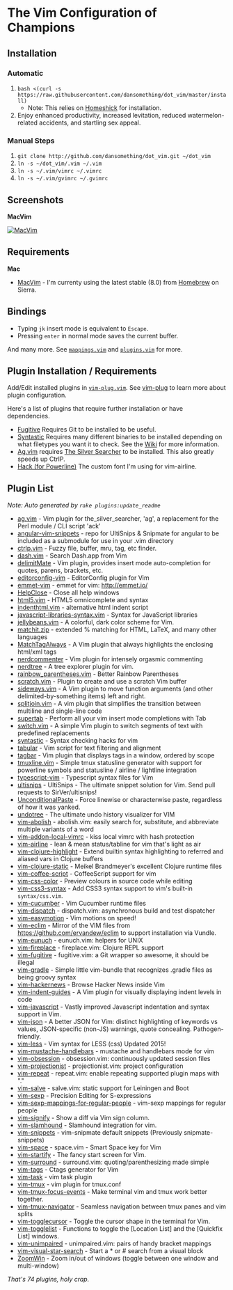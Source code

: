 # The Vim Configuration of Champions

## Installation

### Automatic

1. `bash <(curl -s https://raw.githubusercontent.com/dansomething/dot_vim/master/install)`
    * Note: This relies on [Homeshick](https://github.com/andsens/homeshick) for installation.
2. Enjoy enhanced productivity, increased levitation, reduced
   watermelon-related accidents, and startling sex appeal.

### Manual Steps
1. `git clone http://github.com/dansomething/dot_vim.git ~/dot_vim`
2. `ln -s ~/dot_vim/.vim ~/.vim`
3. `ln -s ~/.vim/vimrc ~/.vimrc`
4. `ln -s ~/.vim/gvimrc ~/.gvimrc`

## Screenshots

**MacVim**

[![MacVim][ss]][ss]

[ss]: https://raw.githubusercontent.com/mutewinter/dot_vim/master/screenshots/screenshot_1.png

## Requirements

**Mac**

 * [MacVim](http://macvim-dev.github.io/macvim/) - I'm currenty using
 the latest stable (8.0) from [Homebrew](http://brew.sh) on Sierra.

## Bindings

* Typing `jk` insert mode is equivalent to `Escape`.
* Pressing `enter` in normal mode saves the current buffer.

And many more. See [`mappings.vim`](.vim/mappings.vim) and
[`plugins.vim`](.vim/plugins.vim) for more.

## Plugin Installation / Requirements

Add/Edit installed plugins in [`vim-plug.vim`](.vim/vim-plug.vim).
See [vim-plug](https://github.com/junegunn/vim-plug) to learn more about plugin configuration.

Here's a list of plugins that require further installation or have
dependencies.

* [Fugitive](https://github.com/tpope/vim-fugitive) Requires Git to be
  installed to be useful.
* [Syntastic](https://github.com/scrooloose/syntastic) Requires many different
  binaries to be installed depending on what filetypes you want it to check. See the
  [Wiki](https://github.com/scrooloose/syntastic/wiki/Syntax-Checkers) for more information.
* [Ag.vim](https://github.com/rking/ag.vim) requires
  [The Silver Searcher](https://github.com/ggreer/the_silver_searcher) to be
  installed. This also greatly speeds up CtrlP.
* [Hack (for Powerline)](https://git.io/vgUwx) The custom font I'm using
  for vim-airline.

## Plugin List

_Note: Auto generated by `rake plugins:update_readme`_


 * [ag.vim](https://github.com/rking/ag.vim) - Vim plugin for the_silver_searcher, 'ag', a replacement for the Perl module / CLI script 'ack'
 * [angular-vim-snippets](https://github.com/matthewsimo/angular-vim-snippets) - repo for UltiSnips & Snipmate for angular to be included as a submodule for use in your .vim directory
 * [ctrlp.vim](https://github.com/kien/ctrlp.vim) - Fuzzy file, buffer, mru, tag, etc finder.
 * [dash.vim](https://github.com/rizzatti/dash.vim) - Search Dash.app from Vim
 * [delimitMate](https://github.com/Raimondi/delimitMate) - Vim plugin, provides insert mode auto-completion for quotes, parens, brackets, etc.
 * [editorconfig-vim](https://github.com/editorconfig/editorconfig-vim) - EditorConfig plugin for Vim
 * [emmet-vim](https://github.com/mattn/emmet-vim) - emmet for vim: http://emmet.io/
 * [HelpClose](https://github.com/vim-scripts/HelpClose) - Close all help windows
 * [html5.vim](https://github.com/othree/html5.vim) - HTML5 omnicomplete and syntax
 * [indenthtml.vim](https://github.com/vim-scripts/indenthtml.vim) - alternative html indent script
 * [javascript-libraries-syntax.vim](https://github.com/othree/javascript-libraries-syntax.vim) - Syntax for JavaScript libraries
 * [jellybeans.vim](https://github.com/nanotech/jellybeans.vim) - A colorful, dark color scheme for Vim.
 * [matchit.zip](https://github.com/vim-scripts/matchit.zip) - extended % matching for HTML, LaTeX, and many other languages
 * [MatchTagAlways](https://github.com/Valloric/MatchTagAlways) - A Vim plugin that always highlights the enclosing html/xml tags
 * [nerdcommenter](https://github.com/scrooloose/nerdcommenter) - Vim plugin for intensely orgasmic commenting
 * [nerdtree](https://github.com/scrooloose/nerdtree) - A tree explorer plugin for vim.
 * [rainbow_parentheses.vim](https://github.com/kien/rainbow_parentheses.vim) - Better Rainbow Parentheses
 * [scratch.vim](https://github.com/vim-scripts/scratch.vim) - Plugin to create and use a scratch Vim buffer
 * [sideways.vim](https://github.com/AndrewRadev/sideways.vim) - A Vim plugin to move function arguments (and other delimited-by-something items) left and right.
 * [splitjoin.vim](https://github.com/AndrewRadev/splitjoin.vim) - A vim plugin that simplifies the transition between multiline and single-line code
 * [supertab](https://github.com/ervandew/supertab) - Perform all your vim insert mode completions with Tab
 * [switch.vim](https://github.com/AndrewRadev/switch.vim) - A simple Vim plugin to switch segments of text with predefined replacements
 * [syntastic](https://github.com/scrooloose/syntastic) - Syntax checking hacks for vim
 * [tabular](https://github.com/godlygeek/tabular) - Vim script for text filtering and alignment
 * [tagbar](https://github.com/majutsushi/tagbar) - Vim plugin that displays tags in a window, ordered by scope
 * [tmuxline.vim](https://github.com/edkolev/tmuxline.vim) - Simple tmux statusline generator with support for powerline symbols and statusline / airline / lightline integration
 * [typescript-vim](https://github.com/leafgarland/typescript-vim) - Typescript syntax files for Vim
 * [ultisnips](https://github.com/SirVer/ultisnips) - UltiSnips - The ultimate snippet solution for Vim. Send pull requests to SirVer/ultisnips!
 * [UnconditionalPaste](https://github.com/vim-scripts/UnconditionalPaste) - Force linewise or characterwise paste, regardless of how it was yanked. 
 * [undotree](https://github.com/mbbill/undotree) - The ultimate undo history visualizer for VIM
 * [vim-abolish](https://github.com/tpope/vim-abolish) - abolish.vim: easily search for, substitute, and abbreviate multiple variants of a word
 * [vim-addon-local-vimrc](https://github.com/MarcWeber/vim-addon-local-vimrc) - kiss local vimrc with hash protection
 * [vim-airline](https://github.com/bling/vim-airline) - lean & mean status/tabline for vim that's light as air
 * [vim-clojure-highlight](https://github.com/guns/vim-clojure-highlight) - Extend builtin syntax highlighting to referred and aliased vars in Clojure buffers
 * [vim-clojure-static](https://github.com/guns/vim-clojure-static) - Meikel Brandmeyer's excellent Clojure runtime files
 * [vim-coffee-script](https://github.com/kchmck/vim-coffee-script) - CoffeeScript support for vim
 * [vim-css-color](https://github.com/ap/vim-css-color) - Preview colours in source code while editing
 * [vim-css3-syntax](https://github.com/hail2u/vim-css3-syntax) - Add CSS3 syntax support to vim's built-in `syntax/css.vim`.
 * [vim-cucumber](https://github.com/tpope/vim-cucumber) - Vim Cucumber runtime files
 * [vim-dispatch](https://github.com/tpope/vim-dispatch) - dispatch.vim: asynchronous build and test dispatcher
 * [vim-easymotion](https://github.com/Lokaltog/vim-easymotion) - Vim motions on speed!
 * [vim-eclim](https://github.com/dansomething/vim-eclim) - Mirror of the VIM files from https://github.com/ervandew/eclim to support installation via Vundle.
 * [vim-eunuch](https://github.com/tpope/vim-eunuch) - eunuch.vim: helpers for UNIX
 * [vim-fireplace](https://github.com/tpope/vim-fireplace) - fireplace.vim: Clojure REPL support
 * [vim-fugitive](https://github.com/tpope/vim-fugitive) - fugitive.vim: a Git wrapper so awesome, it should be illegal
 * [vim-gradle](https://github.com/tfnico/vim-gradle) - Simple little vim-bundle that recognizes .gradle files as being groovy syntax
 * [vim-hackernews](https://github.com/ryanss/vim-hackernews) - Browse Hacker News inside Vim
 * [vim-indent-guides](https://github.com/nathanaelkane/vim-indent-guides) - A Vim plugin for visually displaying indent levels in code
 * [vim-javascript](https://github.com/pangloss/vim-javascript) - Vastly improved Javascript indentation and syntax support in Vim.
 * [vim-json](https://github.com/elzr/vim-json) - A better JSON for Vim: distinct highlighting of keywords vs values, JSON-specific (non-JS) warnings, quote concealing. Pathogen-friendly.
 * [vim-less](https://github.com/luishdez/vim-less) - Vim syntax for LESS (css) Updated 2015!
 * [vim-mustache-handlebars](https://github.com/mustache/vim-mustache-handlebars) - mustache and handlebars mode for vim
 * [vim-obsession](https://github.com/tpope/vim-obsession) - obsession.vim: continuously updated session files
 * [vim-projectionist](https://github.com/tpope/vim-projectionist) - projectionist.vim: project configuration
 * [vim-repeat](https://github.com/tpope/vim-repeat) - repeat.vim: enable repeating supported plugin maps with "."
 * [vim-salve](https://github.com/tpope/vim-salve) - salve.vim: static support for Leiningen and Boot
 * [vim-sexp](https://github.com/guns/vim-sexp) - Precision Editing for S-expressions
 * [vim-sexp-mappings-for-regular-people](https://github.com/tpope/vim-sexp-mappings-for-regular-people) - vim-sexp mappings for regular people
 * [vim-signify](https://github.com/mhinz/vim-signify) - Show a diff via Vim sign column.
 * [vim-slamhound](https://github.com/guns/vim-slamhound) - Slamhound integration for vim.
 * [vim-snippets](https://github.com/honza/vim-snippets) - vim-snipmate default snippets (Previously snipmate-snippets)
 * [vim-space](https://github.com/christoomey/vim-space) - space.vim - Smart Space key for Vim
 * [vim-startify](https://github.com/mhinz/vim-startify) - The fancy start screen for Vim.
 * [vim-surround](https://github.com/tpope/vim-surround) - surround.vim: quoting/parenthesizing made simple
 * [vim-tags](https://github.com/szw/vim-tags) - Ctags generator for Vim
 * [vim-task](https://github.com/samsonw/vim-task) - vim task plugin
 * [vim-tmux](https://github.com/tmux-plugins/vim-tmux) - vim plugin for tmux.conf
 * [vim-tmux-focus-events](https://github.com/tmux-plugins/vim-tmux-focus-events) - Make terminal vim and tmux work better together.
 * [vim-tmux-navigator](https://github.com/christoomey/vim-tmux-navigator) - Seamless navigation between tmux panes and vim splits
 * [vim-togglecursor](https://github.com/jszakmeister/vim-togglecursor) - Toggle the cursor shape in the terminal for Vim.
 * [vim-togglelist](https://github.com/milkypostman/vim-togglelist) - Functions to toggle the [Location List] and the [Quickfix List] windows.
 * [vim-unimpaired](https://github.com/tpope/vim-unimpaired) - unimpaired.vim: pairs of handy bracket mappings
 * [vim-visual-star-search](https://github.com/bronson/vim-visual-star-search) - Start a * or # search from a visual block
 * [ZoomWin](https://github.com/regedarek/ZoomWin) - Zoom in/out  of windows (toggle between one window and multi-window)

_That's 74 plugins, holy crap._
